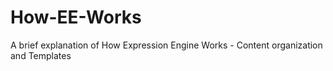 How-EE-Works
============

A brief explanation of How Expression Engine Works - Content organization and Templates